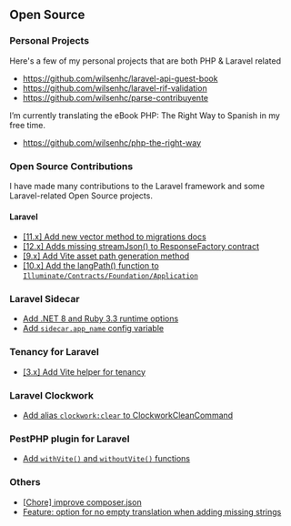 ## Open Source

### Personal Projects

Here's a few of my personal projects that are both PHP & Laravel related
- https://github.com/wilsenhc/laravel-api-guest-book
- https://github.com/wilsenhc/laravel-rif-validation
- https://github.com/wilsenhc/parse-contribuyente

I’m currently translating the eBook PHP: The Right Way to Spanish in my free time.
- https://github.com/wilsenhc/php-the-right-way

### Open Source Contributions

I have made many contributions to the Laravel framework and some Laravel-related Open Source projects.

#### Laravel
- [[11.x] Add new vector method to migrations docs](https://github.com/laravel/docs/pull/10007)
- [[12.x] Adds missing streamJson() to ResponseFactory contract](https://github.com/laravel/framework/pull/51544)
- [[9.x] Add Vite asset path generation method](https://github.com/laravel/framework/pull/44037)
- [[10.x] Add the langPath() function to `Illuminate/Contracts/Foundation/Application`](https://github.com/laravel/framework/pull/40932)

### Laravel Sidecar
- [Add .NET 8 and Ruby 3.3 runtime options](https://github.com/aarondfrancis/sidecar/pull/145)
- [Add `sidecar.app_name` config variable](https://github.com/aarondfrancis/sidecar/pull/83)

### Tenancy for Laravel
- [[3.x] Add Vite helper for tenancy](https://github.com/archtechx/tenancy/pull/956)

### Laravel Clockwork
- [Add alias `clockwork:clear` to ClockworkCleanCommand](https://github.com/itsgoingd/clockwork/pull/688)

### PestPHP plugin for Laravel
- [Add `withVite()` and `withoutVite()` functions](https://github.com/pestphp/pest-plugin-laravel/pull/34)

### Others
- [[Chore] improve composer.json](https://github.com/alexjustesen/speedtest-tracker/pull/1746)
- [Feature: option for no empty translation when adding missing strings](https://github.com/Spittal/vue-i18n-extract/pull/165)
